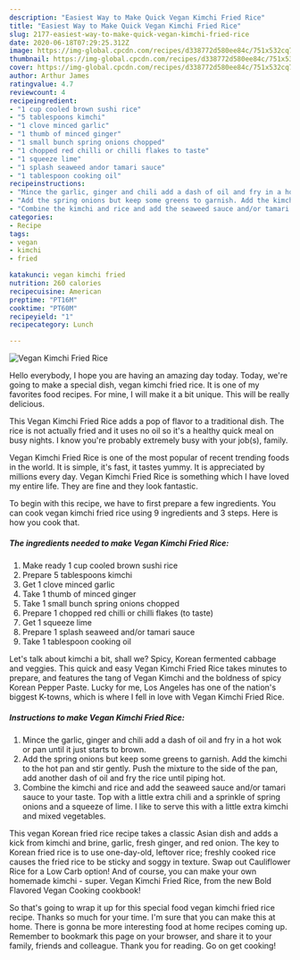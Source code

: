 ```yaml
---
description: "Easiest Way to Make Quick Vegan Kimchi Fried Rice"
title: "Easiest Way to Make Quick Vegan Kimchi Fried Rice"
slug: 2177-easiest-way-to-make-quick-vegan-kimchi-fried-rice
date: 2020-06-18T07:29:25.312Z
image: https://img-global.cpcdn.com/recipes/d338772d580ee84c/751x532cq70/vegan-kimchi-fried-rice-recipe-main-photo.jpg
thumbnail: https://img-global.cpcdn.com/recipes/d338772d580ee84c/751x532cq70/vegan-kimchi-fried-rice-recipe-main-photo.jpg
cover: https://img-global.cpcdn.com/recipes/d338772d580ee84c/751x532cq70/vegan-kimchi-fried-rice-recipe-main-photo.jpg
author: Arthur James
ratingvalue: 4.7
reviewcount: 4
recipeingredient:
- "1 cup cooled brown sushi rice"
- "5 tablespoons kimchi"
- "1 clove minced garlic"
- "1 thumb of minced ginger"
- "1 small bunch spring onions chopped"
- "1 chopped red chilli or chilli flakes to taste"
- "1 squeeze lime"
- "1 splash seaweed andor tamari sauce"
- "1 tablespoon cooking oil"
recipeinstructions:
- "Mince the garlic, ginger and chili add a dash of oil and fry in a hot wok or pan until it just starts to brown."
- "Add the spring onions but keep some greens to garnish. Add the kimchi to the hot pan and stir gently. Push the mixture to the side of the pan, add another dash of oil and fry the rice until piping hot."
- "Combine the kimchi and rice and add the seaweed sauce and/or tamari sauce to your taste. Top with a little extra chili and a sprinkle of spring onions and a squeeze of lime. I like to serve this with a little extra kimchi and mixed vegetables."
categories:
- Recipe
tags:
- vegan
- kimchi
- fried

katakunci: vegan kimchi fried 
nutrition: 260 calories
recipecuisine: American
preptime: "PT16M"
cooktime: "PT60M"
recipeyield: "1"
recipecategory: Lunch

---
```



![Vegan Kimchi Fried Rice](https://img-global.cpcdn.com/recipes/d338772d580ee84c/751x532cq70/vegan-kimchi-fried-rice-recipe-main-photo.jpg)

Hello everybody, I hope you are having an amazing day today. Today, we're going to make a special dish, vegan kimchi fried rice. It is one of my favorites food recipes. For mine, I will make it a bit unique. This will be really delicious.

This Vegan Kimchi Fried Rice adds a pop of flavor to a traditional dish. The rice is not actually fried and it uses no oil so it&#39;s a healthy quick meal on busy nights. I know you&#39;re probably extremely busy with your job(s), family.

Vegan Kimchi Fried Rice is one of the most popular of recent trending foods in the world. It is simple, it's fast, it tastes yummy. It is appreciated by millions every day. Vegan Kimchi Fried Rice is something which I have loved my entire life. They are fine and they look fantastic.


To begin with this recipe, we have to first prepare a few ingredients. You can cook vegan kimchi fried rice using 9 ingredients and 3 steps. Here is how you cook that.

<!--inarticleads1-->

##### The ingredients needed to make Vegan Kimchi Fried Rice:

1. Make ready 1 cup cooled brown sushi rice
1. Prepare 5 tablespoons kimchi
1. Get 1 clove minced garlic
1. Take 1 thumb of minced ginger
1. Take 1 small bunch spring onions chopped
1. Prepare 1 chopped red chilli or chilli flakes (to taste)
1. Get 1 squeeze lime
1. Prepare 1 splash seaweed and/or tamari sauce
1. Take 1 tablespoon cooking oil


Let&#39;s talk about kimchi a bit, shall we? Spicy, Korean fermented cabbage and veggies. This quick and easy Vegan Kimchi Fried Rice takes minutes to prepare, and features the tang of Vegan Kimchi and the boldness of spicy Korean Pepper Paste. Lucky for me, Los Angeles has one of the nation&#39;s biggest K-towns, which is where I fell in love with Vegan Kimchi Fried Rice. 

<!--inarticleads2-->

##### Instructions to make Vegan Kimchi Fried Rice:

1. Mince the garlic, ginger and chili add a dash of oil and fry in a hot wok or pan until it just starts to brown.
1. Add the spring onions but keep some greens to garnish. Add the kimchi to the hot pan and stir gently. Push the mixture to the side of the pan, add another dash of oil and fry the rice until piping hot.
1. Combine the kimchi and rice and add the seaweed sauce and/or tamari sauce to your taste. Top with a little extra chili and a sprinkle of spring onions and a squeeze of lime. I like to serve this with a little extra kimchi and mixed vegetables.


This vegan Korean fried rice recipe takes a classic Asian dish and adds a kick from kimchi and brine, garlic, fresh ginger, and red onion. The key to Korean fried rice is to use one-day-old, leftover rice; freshly cooked rice causes the fried rice to be sticky and soggy in texture. Swap out Cauliflower Rice for a Low Carb option! And of course, you can make your own homemade kimchi - super. Vegan Kimchi Fried Rice, from the new Bold Flavored Vegan Cooking cookbook! 

So that's going to wrap it up for this special food vegan kimchi fried rice recipe. Thanks so much for your time. I'm sure that you can make this at home. There is gonna be more interesting food at home recipes coming up. Remember to bookmark this page on your browser, and share it to your family, friends and colleague. Thank you for reading. Go on get cooking!

